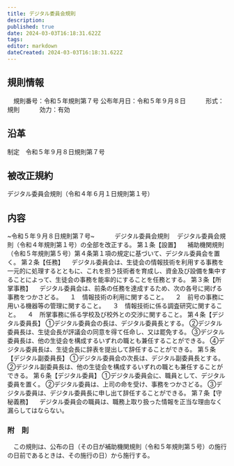 ```yaml
---
title: デジタル委員会規則
description: 
published: true
date: 2024-03-03T16:18:31.622Z
tags: 
editor: markdown
dateCreated: 2024-03-03T16:18:31.622Z
---
```


## 規則情報
&emsp;規則番号：令和５年規則第７号
公布年月日：令和５年９月８日
　　　形式：規則
　　　効力：有効
## 沿革
制定　令和５年９月８日規則第７号
## 被改正規約
デジタル委員会規則（令和４年６月１日規則第１号）
## 内容
~令和５年９月８日規則第７号~
　　　デジタル委員会規則
　デジタル委員会規則（令和４年規則第１号）の全部を改正する。
第１条【設置】
　補助機関規則（令和５年規則第５号）第４条第１項の規定に基づいて、デジタル委員会を置く。
第２条【任務】
　デジタル委員会は、生徒会の情報技術を利用する事務を一元的に処理するとともに、これを担う技術者を育成し、資金及び設備を集中することによって、生徒会の事務を能率的にすることを任務とする。
第３条【所掌事務】
　デジタル委員会は、前条の任務を達成するため、次の各号に掲げる事務をつかさどる。
　１　情報技術の利用に関すること。
　２　前号の事務に用いる機器等の管理に関すること。
　３　情報技術に係る調査研究に関すること。
　４　所掌事務に係る学校及び校外との交渉に関すること。
第４条【デジタル委員長】
①デジタル委員会の長は、デジタル委員長とする。
②デジタル委員長は、生徒会長が評議会の同意を得て任命し、又は罷免する。
③デジタル委員長は、他の生徒会を構成するいずれの職とも兼任することができる。
④デジタル委員長は、生徒会長に辞表を提出して辞任することができる。
第５条【デジタル副委員長】
①デジタル委員会の次長は、デジタル副委員長とする。
②デジタル副委員長は、他の生徒会を構成するいずれの職とも兼任することができる。
第６条【デジタル委員】
①デジタル委員会に、職員として、デジタル委員を置く。
②デジタル委員は、上司の命を受け、事務をつかさどる。
③デジタル委員は、デジタル委員長に申し出て辞任することができる。
第７条【守秘義務】
　デジタル委員会の職員は、職務上取り扱った情報を正当な理由なく漏らしてはならない。
### 附　則
&emsp;この規則は、公布の日（その日が補助機関規則（令和５年規則第５号）の施行の日前であるときは、その施行の日）から施行する。